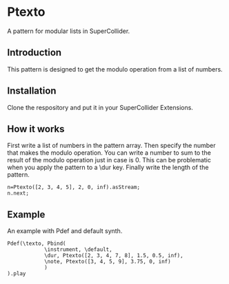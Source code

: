 # Ptexto
A pattern for modular lists in SuperCollider.

## Introduction
This pattern is designed to get the modulo operation from a list of numbers.

## Installation
Clone the respository and put it in your SuperCollider Extensions.

## How it works
First write a list of numbers in the pattern array. Then specify the number that makes the modulo operation. You can write a number to sum to the result of the modulo operation just in case is 0. This can be problematic when you apply the pattern to a \dur key. Finally write the length of the pattern.
```
n=Ptexto([2, 3, 4, 5], 2, 0, inf).asStream;
n.next;
```
## Example
An example with Pdef and default synth.
```
Pdef(\texto, Pbind(
            \instrument, \default,
            \dur, Ptexto([2, 3, 4, 7, 8], 1.5, 0.5, inf),
            \note, Ptexto([3, 4, 5, 9], 3.75, 0, inf)
            )
).play
```

